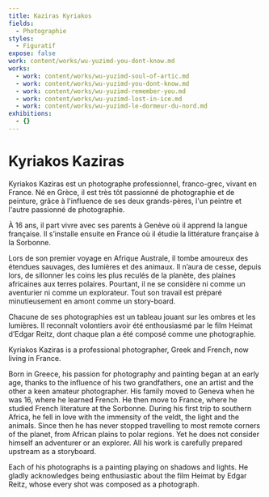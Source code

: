 ```yaml
---
title: Kaziras Kyriakos
fields:
  - Photographie
styles:
  - Figuratif
expose: false
work: content/works/wu-yuzimd-you-dont-know.md
works:
  - work: content/works/wu-yuzimd-soul-of-artic.md
  - work: content/works/wu-yuzimd-you-dont-know.md
  - work: content/works/wu-yuzimd-remember-you.md
  - work: content/works/wu-yuzimd-lost-in-ice.md
  - work: content/works/wu-yuzimd-le-dormeur-du-nord.md
exhibitions:
  - {}
---
```


# Kyriakos Kaziras

Kyriakos Kaziras est un photographe professionnel, franco-grec, vivant en France.
Né en Grèce, il est très tôt passionné de photographie et de peinture, grâce à l'influence de ses deux grands-pères, l'un peintre et l'autre passionné de photographie.

À 16 ans, il part vivre avec ses parents à Genève où il apprend la langue française. Il s’installe ensuite en France où il étudie la littérature française à la Sorbonne.

Lors de son premier voyage en Afrique Australe, il tombe amoureux des étendues sauvages, des lumières et des animaux. Il n’aura de cesse, depuis lors, de sillonner les coins les plus reculés de la planète, des plaines africaines aux terres polaires. Pourtant, il ne se considère ni comme un aventurier ni comme un explorateur. Tout son travail est préparé minutieusement en amont comme un story-board.

Chacune de ses photographies est un tableau jouant sur les ombres et les lumières. Il reconnaît volontiers avoir été enthousiasmé par le film Heimat d’Edgar Reitz, dont chaque plan a été composé comme une photographie.

Kyriakos Kaziras is a professional photographer, Greek and French, now living in France.

Born in Greece, his passion for photography and painting began at an early age, thanks to the influence of his two
grandfathers, one an artist and the other a keen amateur photographer. His family moved to Geneva when he was 16, where he learned French. He then move to France, where he studied French literature at the Sorbonne. During his first trip to southern Africa, he fell in love with the immensity of the veldt, the light and the animals. Since then he has never stopped travelling to most remote corners of the planet, from African plains to polar regions. Yet he does not consider himself an adventurer or an explorer. All his work is carefully prepared upstream as a storyboard.

Each of his photographs is a painting playing on shadows and lights. He gladly acknowledges being enthusiastic about the film Heimat by Edgar Reitz, whose every shot was composed as a photograph.
